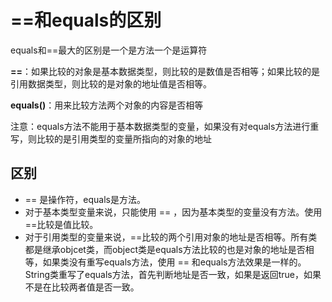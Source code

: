 # ==和equals的区别

equals和==最大的区别是一个是方法一个是运算符

**==**：如果比较的对象是基本数据类型，则比较的是数值是否相等；如果比较的是引用数据类型，则比较的是对象的地址值是否相等。

**equals()**：用来比较方法两个对象的内容是否相等

注意：equals方法不能用于基本数据类型的变量，如果没有对equals方法进行重写，则比较的是引用类型的变量所指向的对象的地址



## 区别

- == 是操作符，equals是方法。
- 对于基本类型变量来说，只能使用 == ，因为基本类型的变量没有方法。使用==比较是值比较。
- 对于引用类型的变量来说，==比较的两个引用对象的地址是否相等。所有类都是继承objcet类，而object类是equals方法比较的也是对象的地址是否相等，如果类没有重写equals方法，使用 == 和equals方法效果是一样的。
  String类重写了equals方法，首先判断地址是否一致，如果是返回true，如果不是在比较两者值是否一致。